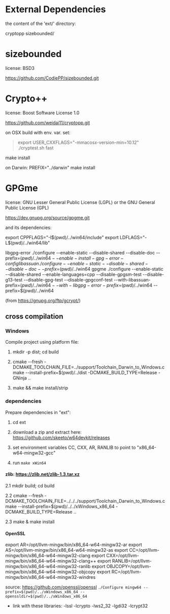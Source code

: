 External Dependencies
=====================

the content of the 'ext/' directory:

  cryptopp
  sizebounded/


sizebounded
===========

license: BSD3

https://github.com/CodiePP/sizebounded.git


Crypto++
========

license: Boost Software License 1.0

https://github.com/weidai11/cryptopp.git

on OSX build with env. var. set:

> export USER_CXXFLAGS="-mmacosx-version-min=10.12"
> ./cryptest.sh fast


make install

on Darwin:
PREFIX="../darwin" make install

GPGme
=====

license: GNU Lesser General Public License (LGPL)
         or the GNU General Public License (GPL)

https://dev.gnupg.org/source/gpgme.git


and its dependencies:

export CPPFLAGS="-I$(pwd)/../win64/include"
export LDFLAGS="-L$(pwd)/../win64/lib"

libgpg-error
	./configure --enable-static --disable-shared  --disable-doc --prefix=$(pwd)/../win64 --enable-install-gpg-error-config
libassuan
	./configure --enable-static --disable-shared  --disable-doc --prefix=$(pwd)/../win64
gpgme
	./configure --enable-static --disable-shared --enable-languages=cpp --disable-gpgsm-test --disable-g13-test --disable-gpg-test --disable-gpgconf-test --with-libassuan-prefix=$(pwd)/../win64  --with-libgpg-error-prefix=$(pwd)/../win64  --prefix=$(pwd)/../win64


(from https://gnupg.org/ftp/gcrypt/)


## cross compilation

### Windows

Compile project using platform file:

1. mkdir -p dist; cd build

2. cmake --fresh -DCMAKE_TOOLCHAIN_FILE=../support/Toolchain_Darwin_to_Windows.cmake --install-prefix=$(pwd)/../dist -DCMAKE_BUILD_TYPE=Release -GNinja ..

3. make && make install/strip


### dependencies

Prepare dependencies in "ext":

1. cd ext

2. download a zip and extract here: https://github.com/skeeto/w64devkit/releases

3. set environment variables CC, CXX, AR, RANLIB to point to "x86_64-w64-mingw32-gcc"

4. run `make xWin64`



#### zlib: https://zlib.net/zlib-1.3.tar.xz

   2.1 mkdir build; cd build

   2.2 cmake --fresh -DCMAKE_TOOLCHAIN_FILE=../../../support/Toolchain_Darwin_to_Windows.cmake --install-prefix=$(pwd)/../../xWindows_x86_64 -DCMAKE_BUILD_TYPE=Release ..

   2.3 make & make install


#### OpenSSL

export AR=/opt/llvm-mingw/bin/x86_64-w64-mingw32-ar
export AS=/opt/llvm-mingw/bin/x86_64-w64-mingw32-as
export CC=/opt/llvm-mingw/bin/x86_64-w64-mingw32-clang
export CXX=/opt/llvm-mingw/bin/x86_64-w64-mingw32-clang++
export RANLIB=/opt/llvm-mingw/bin/x86_64-w64-mingw32-ranlib
export OBJCOPY=/opt/llvm-mingw/bin/x86_64-w64-mingw32-objcopy
export RC=/opt/llvm-mingw/bin/x86_64-w64-mingw32-windres

source: https://github.com/openssl/openssl
`./Configure mingw64 --prefix=$(pwd)/../xWindows_x86_64 --openssldir=$(pwd)/../xWindows_x86_64`

- link with these libraries:
    -lssl -lcrypto -lws2_32 -lgdi32 -lcrypt32


